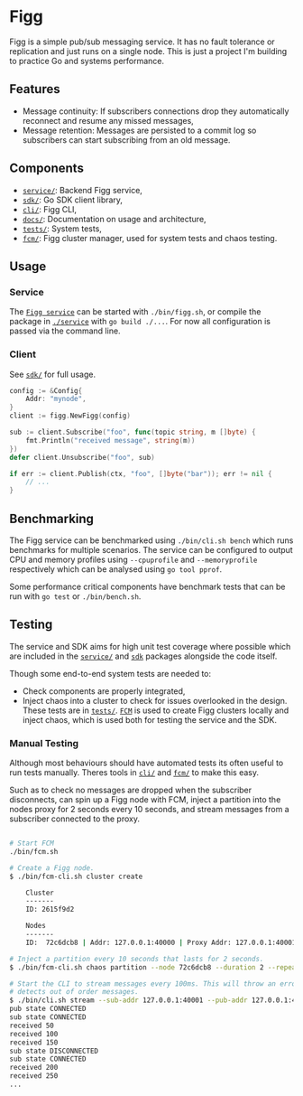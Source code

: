 # Figg
Figg is a simple pub/sub messaging service. It has no fault tolerance or
replication and just runs on a single node. This is just a project I'm building
to practice Go and systems performance.

## Features
* Message continuity: If subscribers connections drop they automatically
reconnect and resume any missed messages,
* Message retention: Messages are persisted to a commit log so subscribers
can start subscribing from an old message.

## Components
* [`service/`](./service): Backend Figg service,
* [`sdk/`](./sdk): Go SDK client library,
* [`cli/`](./cli): Figg CLI,
* [`docs/`](./docs): Documentation on usage and architecture,
* [`tests/`](./tests): System tests,
* [`fcm/`](./fcm): Figg cluster manager, used for system tests and chaos testing.

## Usage
### Service
The [`Figg service`](./service) can be started with `./bin/figg.sh`, or compile
the package in [`./service`](./service) with `go build ./...`. For now all
configuration is passed via the command line.

### Client
See [`sdk/`](./sdk) for full usage.

```go
config := &Config{
	Addr: "mynode",
}
client := figg.NewFigg(config)

sub := client.Subscribe("foo", func(topic string, m []byte) {
	fmt.Println("received message", string(m))
})
defer client.Unsubscribe("foo", sub)

if err := client.Publish(ctx, "foo", []byte("bar")); err != nil {
	// ...
}
```

## Benchmarking
The Figg service can be benchmarked using `./bin/cli.sh bench` which runs
benchmarks for multiple scenarios. The service can be configured to output
CPU and memory profiles using `--cpuprofile` and `--memoryprofile` respectively
which can be analysed using `go tool pprof`.

Some performance critical components have benchmark tests that can be run with
`go test` or `./bin/bench.sh`.

## Testing
The service and SDK aims for high unit test coverage where possible which are
included in the [`service/`](./service) and [`sdk`](./sdk) packages alongside
the code itself.

Though some end-to-end system tests are needed to:
* Check components are properly integrated,
* Inject chaos into a cluster to check for issues overlooked in the design.
These tests are in [`tests/`](./tests). [`FCM`](./fcm) is used to create Figg
clusters locally and inject chaos, which is used both for testing the service
and the SDK.

### Manual Testing
Although most behaviours should have automated tests its often useful to run
tests manually. Theres tools in [`cli/`](./cli) and [`fcm/`](./fcm) to make
this easy.

Such as to check no messages are dropped when the subscriber disconnects, can
spin up a Figg node with FCM, inject a partition into the nodes proxy for
2 seconds every 10 seconds, and stream messages from a subscriber connected
to the proxy.
```bash

# Start FCM
./bin/fcm.sh

# Create a Figg node.
$ ./bin/fcm-cli.sh cluster create

    Cluster
    -------
    ID: 2615f9d2

    Nodes
    -------
    ID:  72c6dcb8 | Addr: 127.0.0.1:40000 | Proxy Addr: 127.0.0.1:40001

# Inject a partition every 10 seconds that lasts for 2 seconds.
$ ./bin/fcm-cli.sh chaos partition --node 72c6dcb8 --duration 2 --repeat 10

# Start the CLI to stream messages every 100ms. This will throw an error if it
# detects out of order messages.
$ ./bin/cli.sh stream --sub-addr 127.0.0.1:40001 --pub-addr 127.0.0.1:40000
pub state CONNECTED
sub state CONNECTED
received 50
received 100
received 150
sub state DISCONNECTED
sub state CONNECTED
received 200
received 250
...
```
